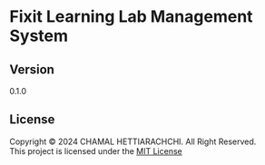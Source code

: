 # Fixit Learning Lab Management System

## Version
0.1.0

## License
Copyright &copy; 2024 CHAMAL HETTIARACHCHI. All Right Reserved. <br>
This project is licensed under the [MIT License](License.txt)